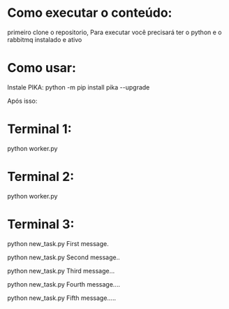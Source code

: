 # Como executar o conteúdo:

primeiro clone o repositorio,
Para executar você precisará ter o python e o rabbitmq instalado e ativo

# Como usar:

Instale PIKA: 
python -m pip install pika --upgrade

Após isso:
# Terminal 1:
python worker.py

# Terminal 2: 
python worker.py

# Terminal 3:
python new_task.py First message.

python new_task.py Second message..

python new_task.py Third message...

python new_task.py Fourth message....

python new_task.py Fifth message.....
